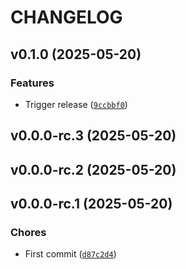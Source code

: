 # CHANGELOG


## v0.1.0 (2025-05-20)

### Features

- Trigger release
  ([`9ccbbf0`](https://github.com/guilhemheinrich/semantic-release-tutorial/commit/9ccbbf0d95531a4af69c102e2d9815ca2de7559a))


## v0.0.0-rc.3 (2025-05-20)


## v0.0.0-rc.2 (2025-05-20)


## v0.0.0-rc.1 (2025-05-20)

### Chores

- First commit
  ([`d87c2d4`](https://github.com/guilhemheinrich/semantic-release-tutorial/commit/d87c2d47b8ce4fd3d10d74c492798fceaeddb2de))
